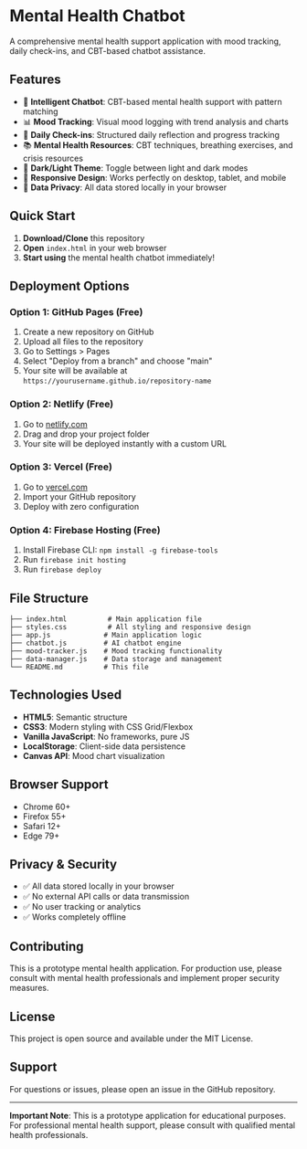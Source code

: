 # Mental Health Chatbot

A comprehensive mental health support application with mood tracking, daily check-ins, and CBT-based chatbot assistance.

## Features

- 🤖 **Intelligent Chatbot**: CBT-based mental health support with pattern matching
- 📊 **Mood Tracking**: Visual mood logging with trend analysis and charts
- 📝 **Daily Check-ins**: Structured daily reflection and progress tracking
- 📚 **Mental Health Resources**: CBT techniques, breathing exercises, and crisis resources
- 🌙 **Dark/Light Theme**: Toggle between light and dark modes
- 📱 **Responsive Design**: Works perfectly on desktop, tablet, and mobile
- 💾 **Data Privacy**: All data stored locally in your browser

## Quick Start

1. **Download/Clone** this repository
2. **Open** `index.html` in your web browser
3. **Start using** the mental health chatbot immediately!

## Deployment Options

### Option 1: GitHub Pages (Free)
1. Create a new repository on GitHub
2. Upload all files to the repository
3. Go to Settings > Pages
4. Select "Deploy from a branch" and choose "main"
5. Your site will be available at `https://yourusername.github.io/repository-name`

### Option 2: Netlify (Free)
1. Go to [netlify.com](https://netlify.com)
2. Drag and drop your project folder
3. Your site will be deployed instantly with a custom URL

### Option 3: Vercel (Free)
1. Go to [vercel.com](https://vercel.com)
2. Import your GitHub repository
3. Deploy with zero configuration

### Option 4: Firebase Hosting (Free)
1. Install Firebase CLI: `npm install -g firebase-tools`
2. Run `firebase init hosting`
3. Run `firebase deploy`

## File Structure

```
├── index.html          # Main application file
├── styles.css          # All styling and responsive design
├── app.js             # Main application logic
├── chatbot.js         # AI chatbot engine
├── mood-tracker.js    # Mood tracking functionality
├── data-manager.js    # Data storage and management
└── README.md          # This file
```

## Technologies Used

- **HTML5**: Semantic structure
- **CSS3**: Modern styling with CSS Grid/Flexbox
- **Vanilla JavaScript**: No frameworks, pure JS
- **LocalStorage**: Client-side data persistence
- **Canvas API**: Mood chart visualization

## Browser Support

- Chrome 60+
- Firefox 55+
- Safari 12+
- Edge 79+

## Privacy & Security

- ✅ All data stored locally in your browser
- ✅ No external API calls or data transmission
- ✅ No user tracking or analytics
- ✅ Works completely offline

## Contributing

This is a prototype mental health application. For production use, please consult with mental health professionals and implement proper security measures.

## License

This project is open source and available under the MIT License.

## Support

For questions or issues, please open an issue in the GitHub repository.

---

**Important Note**: This is a prototype application for educational purposes. For professional mental health support, please consult with qualified mental health professionals.
